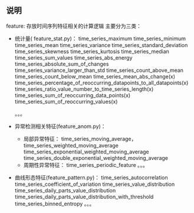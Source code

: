 ## 说明

feature: 存放时间序列特征相关的计算逻辑
主要分为三类：
- 统计量( feature_stat.py)：
	time_series_maximum
	time_series_minimum
	time_series_mean
	time_series_variance
	time_series_standard_deviation
	time_series_skewness
	time_series_kurtosis
	time_series_median
	time_series_sum_values
	time_series_abs_energy
	time_series_absolute_sum_of_changes
	time_series_variance_larger_than_std
	time_series_count_above_mean
	time_series_count_below_mean
	time_series_mean_abs_change(x)
	time_series_percentage_of_reoccurring_datapoints_to_all_datapoints(x)
	time_series_ratio_value_number_to_time_series_length(x)
	time_series_sum_of_reoccurring_data_points(x)
	time_series_sum_of_reoccurring_values(x)
	
	。。。
- 异常检测相关特征(feature_anom.py)：
	- 局部异常特征：
		time_series_moving_average， 
		time_series_weighted_moving_average
		time_series_exponential_weighted_moving_average
		time_series_double_exponential_weighted_moving_average
	- 周期性异常特征：
		time_series_periodic_feature 。。。
- 曲线形态特征(feature_pattern.py)：
	time_series_autocorrelation
	time_series_coefficient_of_variation
	time_series_value_distribution
	time_series_daily_parts_value_distribution
	time_series_daily_parts_value_distribution_with_threshold
	time_series_binned_entropy
	。。。
